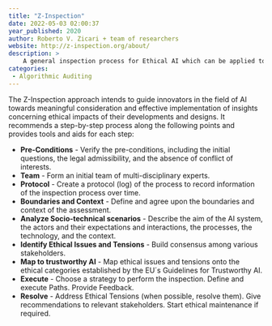 ```yaml
---
title: "Z-Inspection"
date: 2022-05-03 02:00:37
year_published: 2020
author: Roberto V. Zicari + team of researchers
website: http://z-inspection.org/about/
description: >
    A general inspection process for Ethical AI which can be applied to a variety of domains such as business, healthcare, public sector, among many others, built on an applied ethics foundation.
categories:
 - Algorithmic Auditing
---
```


The Z-Inspection approach intends to guide innovators in the field of AI towards meaningful consideration and effective implementation of insights concerning ethical impacts of their developments and designs. It recommends a step-by-step process along the following points and provides tools and aids for each step:

- **Pre-Conditions** - Verify the pre-conditions, including the initial questions, the legal admissibility, and the absence of conflict of interests.
- **Team** - Form an initial team of multi-disciplinary experts.
- **Protocol** - Create a protocol (log) of the process to record information of the inspection process over time.
- **Boundaries and Context** - Define and agree upon the boundaries and context of the assessment.
- **Analyze Socio-technical scenarios** - Describe the aim of the AI system, the actors and their expectations and interactions, the processes, the technology, and the context.
- **Identify Ethical Issues and Tensions** - Build consensus among various stakeholders.
- **Map to trustworthy AI** - Map ethical issues and tensions onto the ethical categories established by the EU´s Guidelines for Trustworthy AI.
- **Execute** - Choose a strategy to perform the inspection. Define and execute Paths. Provide Feedback.
- **Resolve** - Address Ethical Tensions (when possible, resolve them). Give recommendations to relevant stakeholders. Start ethical maintenance if required.
